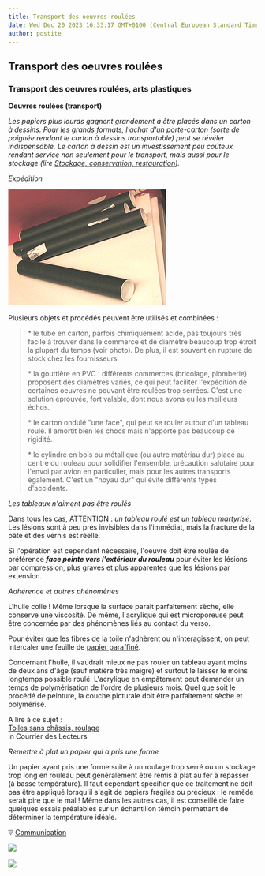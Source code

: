 ```yaml
---
title: Transport des oeuvres roulées
date: Wed Dec 20 2023 16:33:17 GMT+0100 (Central European Standard Time)
author: postite
---
```


## Transport des oeuvres roulées
### Transport des oeuvres roulées, arts plastiques
 **Oeuvres roulées (transport)**  

_Les papiers plus lourds gagnent grandement à être placés dans un carton à dessins. Pour les grands formats, l'achat d'un porte-carton (sorte de poignée rendant le carton à dessins transportable) peut se révéler indispensable. Le carton à dessin est un investissement peu coûteux rendant service non seulement pour le transport, mais aussi pour le stockage (lire [Stockage, conservation, restauration](entretienrestauration.html))._

_Expédition_

![](images/tubesexpedition.jpg)

Plusieurs objets et procédés peuvent être utilisés et combinées :

> \* le tube en carton, parfois chimiquement acide, pas toujours très facile à trouver dans le commerce et de diamètre beaucoup trop étroit la plupart du temps (voir photo). De plus, il est souvent en rupture de stock chez les fournisseurs
> 
> \* la gouttière en PVC : différents commerces (bricolage, plomberie) proposent des diamètres variés, ce qui peut faciliter l'expédition de certaines oeuvres ne pouvant être roulées trop serrées. C'est une solution éprouvée, fort valable, dont nous avons eu les meilleurs échos.
> 
> \* le carton ondulé "une face", qui peut se rouler autour d'un tableau roulé. Il amortit bien les chocs mais n'apporte pas beaucoup de rigidité.
> 
> \* le cylindre en bois ou métallique (ou autre matériau dur) placé au centre du rouleau pour solidifier l'ensemble, précaution salutaire pour l'envoi par avion en particulier, mais pour les autres transports également. C'est un "noyau dur" qui évite différents types d'accidents.

_Les tableaux n'aiment pas être roulés_

Dans tous les cas, ATTENTION : _un tableau roulé est un tableau martyrisé_. Les lésions sont à peu près invisibles dans l'immédiat, mais la fracture de la pâte et des vernis est réelle.

Si l'opération est cependant nécessaire, l'oeuvre doit être roulée de préférence _**face peinte vers l'extérieu**_**_r du rouleau_** pour éviter les lésions par compression, plus graves et plus apparentes que les lésions par extension.

_Adhérence et autres phénomènes_

L'huile colle ! Même lorsque la surface parait parfaitement sèche, elle conserve une viscosité. De même, l'acrylique qui est microporeuse peut être concernée par des phénomènes liés au contact du verso.

Pour éviter que les fibres de la toile n'adhèrent ou n'interagissent, on peut intercaler une feuille de [papier paraffiné](papiersspeciaux.html#sulfurparaff).

Concernant l'huile, il vaudrait mieux ne pas rouler un tableau ayant moins de deux ans d'âge (sauf matière très maigre) et surtout le laisser le moins longtemps possible roulé. L'acrylique en empâtement peut demander un temps de polymérisation de l'ordre de plusieurs mois. Quel que soit le procédé de peinture, la couche picturale doit être parfaitement sèche et polymérisé.

A lire à ce sujet :  
[Toiles sans châssis, roulage](courrierdeslecteurs2009c060.html#20091005cd)  
in Courrier des Lecteurs

_Remettre à plat un papier qui a pris une forme_

Un papier ayant pris une forme suite à un roulage trop serré ou un stockage trop long en rouleau peut généralement être remis à plat au fer à repasser (à basse température). Il faut cependant spécifier que ce traitement ne doit pas être appliqué lorsqu'il s'agit de papiers fragiles ou précieux : le remède serait pire que le mal ! Même dans les autres cas, il est conseillé de faire quelques essais préalables sur un échantillon témoin permettant de déterminer la température idéale.



![](images/flechebas.gif) [Communication](http://www.artrealite.com/annonceurs.htm) 

[![](https://cbonvin.fr/sites/regie.artrealite.com/visuels/campagne1.png)](index-2.html#20131014)

![](https://cbonvin.fr/sites/regie.artrealite.com/visuels/campagne2.png)